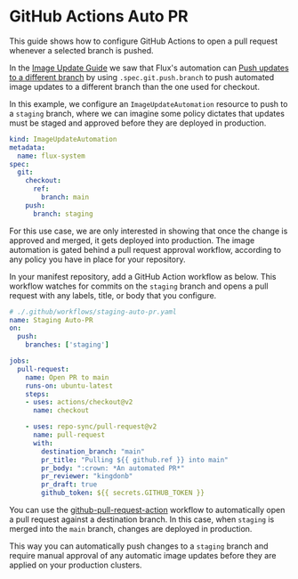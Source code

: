 # GitHub Actions Auto PR

This guide shows how to configure GitHub Actions to open a pull request whenever a selected branch is pushed.

In the [Image Update Guide] we saw that Flux's automation can [Push updates to a different branch] by using `.spec.git.push.branch` to push automated image updates to a different branch than the one used for checkout.

In this example, we configure an `ImageUpdateAutomation` resource to push to a `staging` branch, where we can imagine some policy dictates that updates must be staged and approved before they are deployed in production.

```yaml
kind: ImageUpdateAutomation
metadata:
  name: flux-system
spec:
  git:
    checkout:
      ref:
        branch: main
    push:
      branch: staging
```

For this use case, we are only interested in showing that once the change is approved and merged, it gets deployed into production. The image automation is gated behind a pull request approval workflow, according to any policy you have in place for your repository.

In your manifest repository, add a GitHub Action workflow as below. This workflow watches for commits on the `staging` branch and opens a pull request with any labels, title, or body that you configure.

```yaml
# ./.github/workflows/staging-auto-pr.yaml
name: Staging Auto-PR
on:
  push:
    branches: ['staging']

jobs:
  pull-request:
    name: Open PR to main
    runs-on: ubuntu-latest
    steps:
    - uses: actions/checkout@v2
      name: checkout

    - uses: repo-sync/pull-request@v2
      name: pull-request
      with:
        destination_branch: "main"
        pr_title: "Pulling ${{ github.ref }} into main"
        pr_body: ":crown: *An automated PR*"
        pr_reviewer: "kingdonb"
        pr_draft: true
        github_token: ${{ secrets.GITHUB_TOKEN }}
```

You can use the [github-pull-request-action] workflow to automatically open a pull request against a destination branch. In this case, when `staging` is merged into the `main` branch, changes are deployed in production.

This way you can automatically push changes to a `staging` branch and require manual approval of any automatic image updates before they are applied on your production clusters.

[Image Update Guide]: /guides/image-update/
[Push updates to a different branch]: /guides/image-update/#push-updates-to-a-different-branch
[github-pull-request-action]: https://github.com/marketplace/actions/github-pull-request-action
